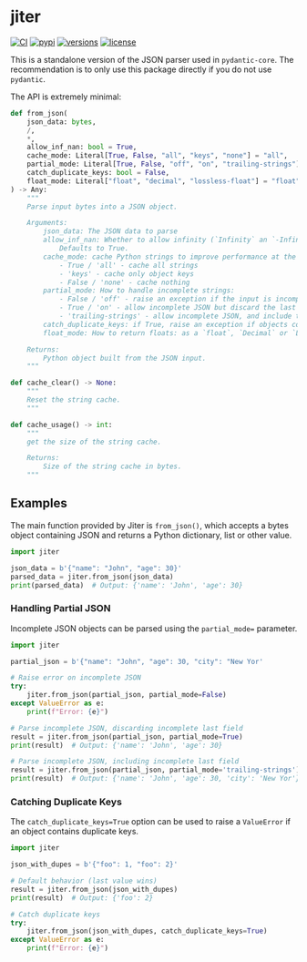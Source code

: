 # jiter

[![CI](https://github.com/pydantic/jiter/workflows/CI/badge.svg?event=push)](https://github.com/pydantic/jiter/actions?query=event%3Apush+branch%3Amain+workflow%3ACI)
[![pypi](https://img.shields.io/pypi/v/jiter.svg)](https://pypi.python.org/pypi/jiter)
[![versions](https://img.shields.io/pypi/pyversions/jiter.svg)](https://github.com/pydantic/jiter)
[![license](https://img.shields.io/github/license/pydantic/jiter.svg)](https://github.com/pydantic/jiter/blob/main/LICENSE)

This is a standalone version of the JSON parser used in `pydantic-core`. The recommendation is to only use this package directly if you do not use `pydantic`.

The API is extremely minimal:

```python
def from_json(
    json_data: bytes,
    /,
    *,
    allow_inf_nan: bool = True,
    cache_mode: Literal[True, False, "all", "keys", "none"] = "all",
    partial_mode: Literal[True, False, "off", "on", "trailing-strings"] = False,
    catch_duplicate_keys: bool = False,
    float_mode: Literal["float", "decimal", "lossless-float"] = "float",
) -> Any:
    """
    Parse input bytes into a JSON object.

    Arguments:
        json_data: The JSON data to parse
        allow_inf_nan: Whether to allow infinity (`Infinity` an `-Infinity`) and `NaN` values to float fields.
            Defaults to True.
        cache_mode: cache Python strings to improve performance at the cost of some memory usage
            - True / 'all' - cache all strings
            - 'keys' - cache only object keys
            - False / 'none' - cache nothing
        partial_mode: How to handle incomplete strings:
            - False / 'off' - raise an exception if the input is incomplete
            - True / 'on' - allow incomplete JSON but discard the last string if it is incomplete
            - 'trailing-strings' - allow incomplete JSON, and include the last incomplete string in the output
        catch_duplicate_keys: if True, raise an exception if objects contain the same key multiple times
        float_mode: How to return floats: as a `float`, `Decimal` or `LosslessFloat`

    Returns:
        Python object built from the JSON input.
    """

def cache_clear() -> None:
    """
    Reset the string cache.
    """

def cache_usage() -> int:
    """
    get the size of the string cache.

    Returns:
        Size of the string cache in bytes.
    """
```
## Examples

The main function provided by Jiter is `from_json()`, which accepts a bytes object containing JSON and returns a Python dictionary, list or other value.

```python
import jiter

json_data = b'{"name": "John", "age": 30}'
parsed_data = jiter.from_json(json_data)
print(parsed_data)  # Output: {'name': 'John', 'age': 30}
```

### Handling Partial JSON

Incomplete JSON objects can be parsed using the `partial_mode=` parameter.

```python
import jiter

partial_json = b'{"name": "John", "age": 30, "city": "New Yor'

# Raise error on incomplete JSON
try:
    jiter.from_json(partial_json, partial_mode=False)
except ValueError as e:
    print(f"Error: {e}")

# Parse incomplete JSON, discarding incomplete last field
result = jiter.from_json(partial_json, partial_mode=True)
print(result)  # Output: {'name': 'John', 'age': 30}

# Parse incomplete JSON, including incomplete last field
result = jiter.from_json(partial_json, partial_mode='trailing-strings')
print(result)  # Output: {'name': 'John', 'age': 30, 'city': 'New Yor'}
```

### Catching Duplicate Keys

The `catch_duplicate_keys=True` option can be used to raise a `ValueError` if an object contains duplicate keys.

```python
import jiter

json_with_dupes = b'{"foo": 1, "foo": 2}'

# Default behavior (last value wins)
result = jiter.from_json(json_with_dupes)
print(result)  # Output: {'foo': 2}

# Catch duplicate keys
try:
    jiter.from_json(json_with_dupes, catch_duplicate_keys=True)
except ValueError as e:
    print(f"Error: {e}")
```
